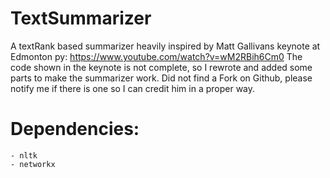 # TextSummarizer
A textRank based summarizer heavily inspired by Matt Gallivans keynote at Edmonton py: https://www.youtube.com/watch?v=wM2RBih6Cm0
The code shown in the keynote is not complete, so I rewrote and added some parts to make the summarizer work. Did not find a Fork
on Github, please notify me if there is one so I can credit him in a proper way. 

# Dependencies:
	- nltk
	- networkx

            
